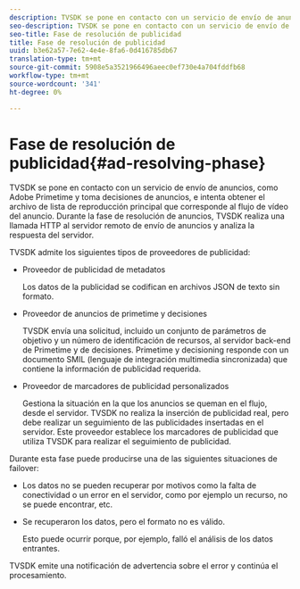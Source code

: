 ```yaml
---
description: TVSDK se pone en contacto con un servicio de envío de anuncios, como Adobe Primetime y toma decisiones de anuncios, e intenta obtener el archivo de lista de reproducción principal que corresponde al flujo de vídeo del anuncio. Durante la fase de resolución de anuncios, TVSDK realiza una llamada HTTP al servidor remoto de envío de anuncios y analiza la respuesta del servidor.
seo-description: TVSDK se pone en contacto con un servicio de envío de anuncios, como Adobe Primetime y toma decisiones de anuncios, e intenta obtener el archivo de lista de reproducción principal que corresponde al flujo de vídeo del anuncio. Durante la fase de resolución de anuncios, TVSDK realiza una llamada HTTP al servidor remoto de envío de anuncios y analiza la respuesta del servidor.
seo-title: Fase de resolución de publicidad
title: Fase de resolución de publicidad
uuid: b3e62a57-7e62-4e4e-8fa6-0d416785db67
translation-type: tm+mt
source-git-commit: 5908e5a3521966496aeec0ef730e4a704fddfb68
workflow-type: tm+mt
source-wordcount: '341'
ht-degree: 0%

---
```



# Fase de resolución de publicidad{#ad-resolving-phase}

TVSDK se pone en contacto con un servicio de envío de anuncios, como Adobe Primetime y toma decisiones de anuncios, e intenta obtener el archivo de lista de reproducción principal que corresponde al flujo de vídeo del anuncio. Durante la fase de resolución de anuncios, TVSDK realiza una llamada HTTP al servidor remoto de envío de anuncios y analiza la respuesta del servidor.

TVSDK admite los siguientes tipos de proveedores de publicidad:

* Proveedor de publicidad de metadatos

   Los datos de la publicidad se codifican en archivos JSON de texto sin formato.
* Proveedor de anuncios de primetime y decisiones

   TVSDK envía una solicitud, incluido un conjunto de parámetros de objetivo y un número de identificación de recursos, al servidor back-end de Primetime y de decisiones. Primetime y decisioning responde con un documento SMIL (lenguaje de integración multimedia sincronizada) que contiene la información de publicidad requerida.
* Proveedor de marcadores de publicidad personalizados

   Gestiona la situación en la que los anuncios se queman en el flujo, desde el servidor. TVSDK no realiza la inserción de publicidad real, pero debe realizar un seguimiento de las publicidades insertadas en el servidor. Este proveedor establece los marcadores de publicidad que utiliza TVSDK para realizar el seguimiento de publicidad.

Durante esta fase puede producirse una de las siguientes situaciones de failover:

* Los datos no se pueden recuperar por motivos como la falta de conectividad o un error en el servidor, como por ejemplo un recurso, no se puede encontrar, etc.
* Se recuperaron los datos, pero el formato no es válido.

   Esto puede ocurrir porque, por ejemplo, falló el análisis de los datos entrantes.

TVSDK emite una notificación de advertencia sobre el error y continúa el procesamiento.
